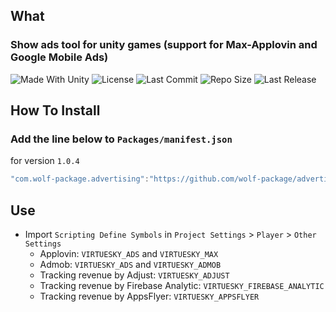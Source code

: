## What
### Show ads tool for unity games (support for Max-Applovin and Google Mobile Ads)
<p align="left">
  <a>
    <img alt="Made With Unity" src="https://img.shields.io/badge/made%20with-Unity-57b9d3.svg?logo=Unity">
  </a>
  <a>
    <img alt="License" src="https://img.shields.io/github/license/wolf-package/advertising?logo=github">
  </a>
  <a>
    <img alt="Last Commit" src="https://img.shields.io/github/last-commit/wolf-package/advertising?logo=Mapbox&color=orange">
  </a>
  <a>
    <img alt="Repo Size" src="https://img.shields.io/github/repo-size/wolf-package/advertising?logo=VirtualBox">
  </a>
  <a>
    <img alt="Last Release" src="https://img.shields.io/github/v/release/wolf-package/advertising?include_prereleases&logo=Dropbox&color=yellow">
  </a>
</p>

## How To Install

### Add the line below to `Packages/manifest.json`

for version `1.0.4`
```csharp
"com.wolf-package.advertising":"https://github.com/wolf-package/advertising.git#1.0.4",
```

## Use


- Import `Scripting Define Symbols` in `Project Settings` > `Player` > `Other Settings`
    - Applovin: `VIRTUESKY_ADS` and `VIRTUESKY_MAX`
    - Admob: `VIRTUESKY_ADS` and `VIRTUESKY_ADMOB`
    - Tracking revenue by Adjust: `VIRTUESKY_ADJUST`
    - Tracking revenue by Firebase Analytic: `VIRTUESKY_FIREBASE_ANALYTIC`
    - Tracking revenue by AppsFlyer: `VIRTUESKY_APPSFLYER`

